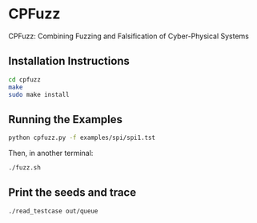 # CPFuzz
CPFuzz: Combining Fuzzing and Falsification of Cyber-Physical Systems


## Installation Instructions

```bash
cd cpfuzz
make
sudo make install
```

## Running the Examples

```bash
python cpfuzz.py -f examples/spi/spi1.tst
```
Then, in another terminal:

```bash
./fuzz.sh
```

## Print the seeds and trace

```bash
./read_testcase out/queue
```
